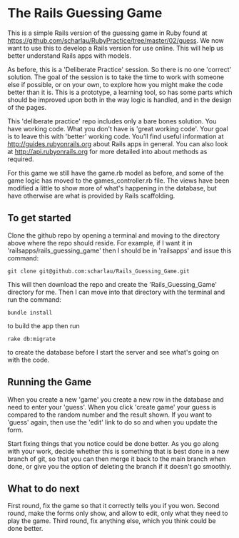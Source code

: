 # The Rails Guessing Game #
This is a simple Rails version of the guessing
game in Ruby found at
https://github.com/scharlau/RubyPractice/tree/master/02/guess. We now want to
use this to develop a Rails version for use online. This will help us better understand Rails apps with models.

As before, this is a 'Deliberate Practice' session. So there is no
one 'correct' solution. The goal of the session is to take the time to work with
someone else if possible, or on your own, to explore how you might make the code
better than it is. This is a prototype, a learning tool, so has some parts which
should be improved upon both in the way logic is handled, and in the design of
the pages.

This 'deliberate practice' repo includes only a bare bones solution. You have working code. What you don't have is 'great working code'. Your goal is to leave this with 'better' working code. You'll find useful information at http://guides.rubyonrails.org about Rails apps in general. You can also look at http://api.rubyonrails.org for more detailed into about methods as required.

For this game we still have the game.rb model as before, and some of the game
logic has moved to the games_controller.rb file. The views have been modified a
little to show more of what's happening in the database, but have otherwise are
what is provided by Rails scaffolding.

## To get started ##
Clone the github repo by opening a terminal and moving to the directory above where the repo should reside. For example, if I want it in 'railsapps/rails_guessing_game' then I should be in 'railsapps' and issue this command:

    git clone git@github.com:scharlau/Rails_Guessing_Game.git

This will then download the repo and create the 'Rails_Guessing_Game' directory for me. Then I can move into that directory with the terminal and run the command:

    bundle install
to build the app then run

    rake db:migrate
to create the database before I start the server and see what's going on with the code.

## Running the Game ##
When you create a new 'game' you create a new row in the
database and need to enter your 'guess'. When you click 'create game' your guess
is compared to the random number and the result shown. If you want to 'guess'
again, then use the 'edit' link to do so and when you update the form.

Start fixing things that you notice could be done better. As you go along with
your work, decide whether this is something that is best done in a new branch of
git, so that you can then merge it back to the main branch when done, or give
you the option of deleting the branch if it doesn't go smoothly.

## What to do next ##
First round, fix the game so that it correctly tells you if you won.
Second round, make the forms only show, and allow to edit, only what they need to play the game.
Third round, fix anything else, which you think could be done better.
